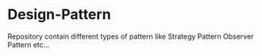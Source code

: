 # Design-Pattern
Repository contain different types of pattern like Strategy Pattern Observer Pattern etc...
